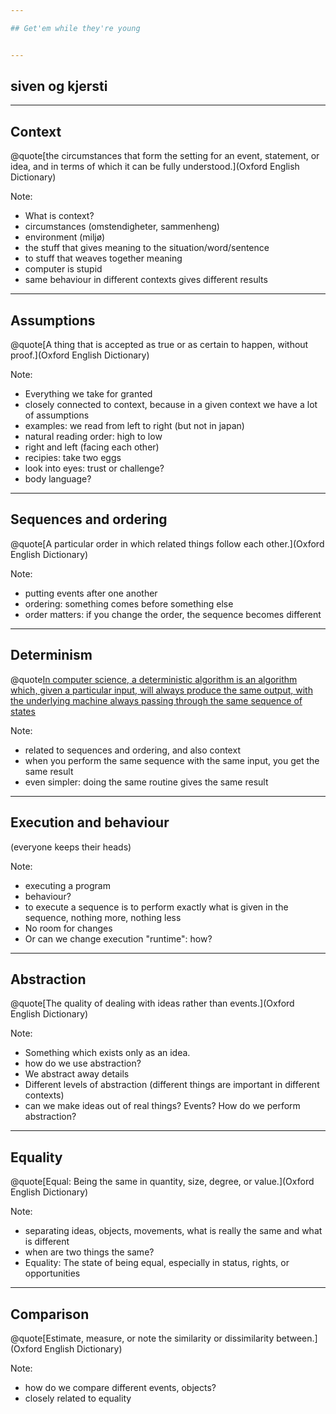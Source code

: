 ```yaml
--- 

## Get'em while they're young


---
```


## siven og kjersti


---

## Context

@quote[the circumstances that form the setting for an event, statement, or idea, and in terms of which it can be fully understood.](Oxford English Dictionary)

Note: 
- What is context?
- circumstances (omstendigheter, sammenheng)
- environment (miljø)
- the stuff that gives meaning to the situation/word/sentence
- to stuff that weaves together meaning
- computer is stupid
- same behaviour in different contexts gives different results


---

## Assumptions

@quote[A thing that is accepted as true or as certain to happen, without proof.](Oxford English Dictionary)

Note: 
- Everything we take for granted
- closely connected to context, because in a given context we have a lot of
  assumptions
- examples: we read from left to right (but not in japan)
- natural reading order: high to low
- right and left (facing each other)
- recipies: take two eggs
- look into eyes: trust or challenge?
- body language?


---

## Sequences and ordering

@quote[A particular order in which related things follow each other.](Oxford English Dictionary)

Note: 
- putting events after one another
- ordering: something comes before something else
- order matters: if you change the order, the sequence becomes different


---

## Determinism

@quote[In computer science, a deterministic algorithm is an algorithm which, given a particular input, will always produce the same output, with the underlying machine always passing through the same sequence of states](Wikipedia)


Note: 
- related to sequences and ordering, and also context
- when you perform the same sequence with the same input, you get the same
  result
- even simpler: doing the same routine gives the same result


---

## Execution and behaviour 

(everyone keeps their heads)

Note:
- executing a program
- behaviour?
- to execute a sequence is to perform exactly what is given in the sequence,
  nothing more, nothing less
- No room for changes
- Or can we change execution "runtime": how? 


---

## Abstraction

@quote[The quality of dealing with ideas rather than events.](Oxford English Dictionary)

Note: 
- Something which exists only as an idea.
- how do we use abstraction?
- We abstract away details
- Different levels of abstraction (different things are important in different
  contexts)
- can we make ideas out of real things? Events? How do we perform abstraction?


---

## Equality

@quote[Equal: Being the same in quantity, size, degree, or value.](Oxford English Dictionary)

Note: 
- separating ideas, objects, movements, what is really the same and what is different
- when are two things the same? 
- Equality: The state of being equal, especially in status, rights, or opportunities


---

## Comparison

@quote[Estimate, measure, or note the similarity or dissimilarity between.](Oxford English Dictionary)

Note:
- how do we compare different events, objects? 
- closely related to equality






